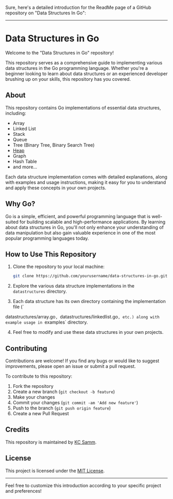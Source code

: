 Sure, here's a detailed introduction for the ReadMe page of a GitHub repository on "Data Structures In Go":

---

# Data Structures in Go

Welcome to the "Data Structures in Go" repository!

This repository serves as a comprehensive guide to implementing various data structures in the Go programming language. Whether you're a beginner looking to learn about data structures or an experienced developer brushing up on your skills, this repository has you covered.

## About

This repository contains Go implementations of essential data structures, including:

- Array
- Linked List
- Stack
- Queue
- Tree (Binary Tree, Binary Search Tree)
- [Heap](/heaps/)
- Graph
- Hash Table
- and more...

Each data structure implementation comes with detailed explanations, along with examples and usage instructions, making it easy for you to understand and apply these concepts in your own projects.

## Why Go?

Go is a simple, efficient, and powerful programming language that is well-suited for building scalable and high-performance applications. By learning about data structures in Go, you'll not only enhance your understanding of data manipulation but also gain valuable experience in one of the most popular programming languages today.

## How to Use This Repository

1. Clone the repository to your local machine:

    ```bash
    git clone https://github.com/yourusername/data-structures-in-go.git
    ```

2. Explore the various data structure implementations in the `datastructures` directory.

3. Each data structure has its own directory containing the implementation file (`

datastructures/array.go`, `datastructures/linkedlist.go`, etc.) along with example usage in `examples` directory.

4. Feel free to modify and use these data structures in your own projects.

## Contributing

Contributions are welcome! If you find any bugs or would like to suggest improvements, please open an issue or submit a pull request. 

To contribute to this repository:

1. Fork the repository
2. Create a new branch (`git checkout -b feature`)
3. Make your changes
4. Commit your changes (`git commit -am 'Add new feature'`)
5. Push to the branch (`git push origin feature`)
6. Create a new Pull Request

## Credits

This repository is maintained by [KC Samm](https://github.com/KING-SAMM). 

## License

This project is licensed under the [MIT License](LICENSE).

---

Feel free to customize this introduction according to your specific project and preferences!